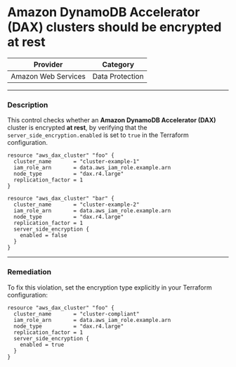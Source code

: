 # Amazon DynamoDB Accelerator (DAX) clusters should be encrypted at rest

| Provider            |       Category      |
| ------------------- |  -----------------  |
| Amazon Web Services |   Data Protection   |

---

### Description

This control checks whether an **Amazon DynamoDB Accelerator (DAX)** cluster is encrypted **at rest**, by verifying that the `server_side_encryption.enabled` is set to `true` in the Terraform configuration.

```hcl title="dax.tf"
resource "aws_dax_cluster" "foo" {
  cluster_name       = "cluster-example-1"
  iam_role_arn       = data.aws_iam_role.example.arn
  node_type          = "dax.r4.large"
  replication_factor = 1
}

resource "aws_dax_cluster" "bar" {
  cluster_name       = "cluster-example-2"
  iam_role_arn       = data.aws_iam_role.example.arn
  node_type          = "dax.r4.large"
  replication_factor = 1
  server_side_encryption {
    enabled = false
  }
}
```
---

### Remediation

To fix this violation, set the encryption type explicitly in your Terraform configuration:

```hcl
resource "aws_dax_cluster" "foo" {
  cluster_name       = "cluster-compliant"
  iam_role_arn       = data.aws_iam_role.example.arn
  node_type          = "dax.r4.large"
  replication_factor = 1
  server_side_encryption {
    enabled = true
  }
}
